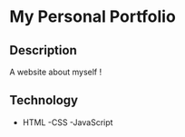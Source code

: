 # My Personal Portfolio

## Description 
A website about myself !

## Technology
- HTML
-CSS
-JavaScript